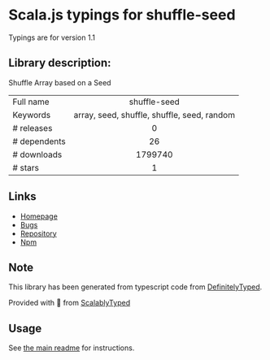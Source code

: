 
# Scala.js typings for shuffle-seed

Typings are for version 1.1

## Library description:
Shuffle Array based on a Seed

|                    |                 |
| ------------------ | :-------------: |
| Full name          | shuffle-seed |
| Keywords           | array, seed, shuffle, shuffle, seed, random |
| # releases         | 0 |
| # dependents       | 26 |
| # downloads        | 1799740 |
| # stars            | 1 |

## Links
- [Homepage](https://github.com/webcaetano/shuffle-seed#readme)
- [Bugs](https://github.com/webcaetano/shuffle-seed/issues)
- [Repository](https://github.com/webcaetano/shuffle-seed)
- [Npm](https://www.npmjs.com/package/shuffle-seed)
    


## Note
This library has been generated from typescript code from [DefinitelyTyped](https://definitelytyped.org).

Provided with :purple_heart: from [ScalablyTyped](https://github.com/oyvindberg/ScalablyTyped)

## Usage
See [the main readme](../../readme.md) for instructions.


